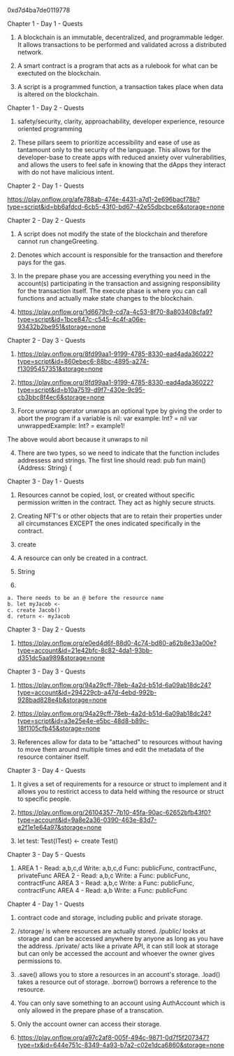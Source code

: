 0xd7d4ba7de0119778

Chapter 1 - Day 1 - Quests

  1. A blockchain is an immutable, decentralized, and programmable ledger. It allows transactions to be performed and validated across a distributed network.

  2. A smart contract is a program that acts as a rulebook for what can be exectuted on the blockchain.

  3. A script is a programmed function, a transaction takes place when data is altered on the blockchain. 

Chapter 1 - Day 2 - Quests

  1. safety/security, clarity, approachability, developer experience, resource oriented programming

  2. These pillars seem to prioritize accessibility and ease of use as tantamount only to the security of the language. This allows for the developer-base to create apps with reduced anxiety over vulnerabilities, and allows the users to feel safe in knowing that the dApps they interact with do not have malicious intent. 

Chapter 2 - Day 1 - Quests

https://play.onflow.org/afe788ab-474e-4431-a7d1-2e696bacf78b?type=script&id=bb6afdcd-6cb5-43f0-bd67-42e55dbcbce6&storage=none

Chapter 2 - Day 2 - Quests

  1. A script does not modify the state of the blockchain and therefore cannot run changeGreeting.
  
  2. Denotes which account is responsible for the transaction and therefore pays for the gas.

  3. In the prepare phase you are accessing everything you need in the account(s) participating in the transaction and assigning responsibility for the transaction itself. The execute phase is where you can call functions and actually make state changes to the blockchain.

  4. https://play.onflow.org/1d6679c9-cd7a-4c53-8f70-8a803408cfa9?type=script&id=1bce847c-c545-4c4f-a06e-93432b2be951&storage=none

Chapter 2 - Day 3 - Quests

  1. https://play.onflow.org/8fd99aa1-9199-4785-8330-ead4ada36022?type=script&id=860ebec6-88bc-4895-a274-f13095457351&storage=none

  2. https://play.onflow.org/8fd99aa1-9199-4785-8330-ead4ada36022?type=script&id=b10a7519-d9f7-430e-9c95-cb3bbc8f4ec6&storage=none
  
  3. Force unwrap operator unwraps an optional type by giving the order to abort the program if a variable is nil:
    var example: Int? = nil
    var unwrappedExample: Int? = example1!
    
  The above would abort because it unwraps to nil
  
  4. There are two types, so we need to indicate that the function includes addressess and strings.
  The first line should read: pub fun main() {Address: String} {
  
Chapter 3 - Day 1 - Quests

  1. Resources cannot be copied, lost, or created without specific permission written in the contract. They act as highly secure structs.
  
  2. Creating NFT's or other objects that are to retain their properties under all circumstances EXCEPT the ones indicated specifically in the contract.

  3. create

  4. A resource can only be created in a contract.

  5. String

  6.
    a. There needs to be an @ before the resource name
    b. let myJacob <-
    c. create Jacob()
    d. return <- myJacob
    
 Chapter 3 - Day 2 - Quests
 
  1. https://play.onflow.org/e0ed4d6f-88d0-4c74-bd80-a62b8e33a00e?type=account&id=21e42bfc-8c82-4da1-93bb-d351dc5aa989&storage=none

 Chapter 3 - Day 3 - Quests
 
  1. https://play.onflow.org/94a29cff-78eb-4a2d-b51d-6a09ab18dc24?type=account&id=294229cb-a47d-4ebd-992b-928bad828e4b&storage=none

  2. https://play.onflow.org/94a29cff-78eb-4a2d-b51d-6a09ab18dc24?type=script&id=a3e25e4e-e5bc-48d8-b89c-18f1105cfb45&storage=none

  3. References allow for data to be "attached" to resources without having to move them around multiple times and edit the metadata of the resource container itself. 

Chapter 3 - Day 4 - Quests

  1. It gives a set of requirements for a resource or struct to implement and it allows you to restirict access to data held withing the resource or struct to specific people. 

  2. https://play.onflow.org/26104357-7b10-45fa-90ac-62652bfb43f0?type=account&id=9a8e2a36-0390-463e-83d7-e2f1e1e64a97&storage=none
   
  3. let test: Test{ITest} <- create Test()

Chapter 3 - Day 5 - Quests

  1. AREA 1 - Read: a,b,c,d Write: a,b,c,d Func: publicFunc, contractFunc, privateFunc
     AREA 2 - Read: a,b,c   Write: a       Func: publicFunc, contractFunc
     AREA 3 - Read: a,b,c   Write: a       Func: publicFunc, contractFunc
     AREA 4 - Read: a,b     Write: a       Func: publicFunc  

Chapter 4 - Day 1 - Quests

  1. contract code and storage, including public and private storage.

  2. /storage/ is where resources are actually stored. /public/ looks at storage and can be accessed anywhere by anyone as long as you have the address. /private/ acts like a private API, it can still look at storage but can only be accessed the account and whoever the owner gives permissions to.

  3. .save() allows you to store a resources in an account's storage. 
     .load() takes a resource out of storage.
     .borrow() borrows a reference to the resource. 

  4. You can only save something to an account using AuthAccount which is only allowed in the prepare phase of a transcation. 

  5. Only the account owner can access their storage.

  6. https://play.onflow.org/a97c2af8-005f-494c-9871-0d7f5f207347?type=tx&id=644e751c-8349-4a93-b7a2-c02e1dca6860&storage=none
